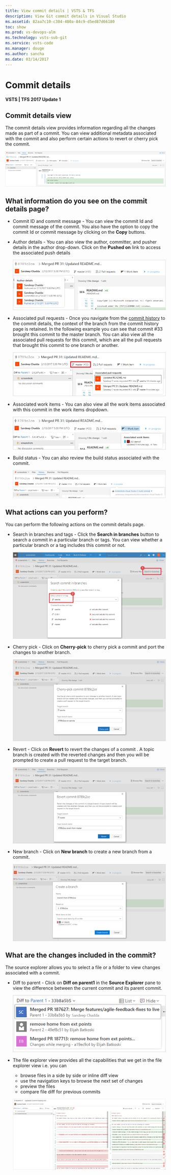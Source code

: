 ```yaml
---
title: View commit details | VSTS & TFS
description: View Git commit details in Visual Studio
ms.assetid: 82aa7c10-c304-400a-84c9-d5ed87d66180
toc: show
ms.prod: vs-devops-alm
ms.technology: vsts-sub-git 
ms.service: vsts-code
ms.manager: douge
ms.author: sancha
ms.date: 03/14/2017
---
```


# Commit details

#### VSTS | TFS 2017 Update 1 

## Commit details view

The commit details view provides information regarding all the changes made as part of a commit. You can view additional metadata associated with the commit and also perform certain actions to revert or cherry pick the commit.

![Commit details page](_img/commit-details/1Commitdetails.png)


## What information do you see on the commit details page?

* Commit ID and commit message - You can view the commit Id and commit message of the commit. You also have the option to copy the commit Id or commit message by clicking on the **Copy** buttons.
	
* Author details - You can also view the author, committer, and pusher details in the author drop-down. Click on the **Pushed on** link to access the associated push details  

    ![Author page](_img/commit-details/2AuthorDetails.png)

* Associated pull requests - Once you navigate from the [commit history](commit-history.md) to the commit details, the context of the branch from the commit history page is retained. In the following example you can see that commit #33 brought this commit to the master branch. You can also view all the associated pull requests for this commit, which are all the pull requests that brought this commit to one branch or another.

    ![Associated pull requests](_img/commit-details/3AssociatedPRDetails.png)

* Associated work items - You can also view all the work items associated with this commit in the work items dropdown.

    ![Associated work items](_img/commit-details/4AssociatedWorkItems.png)
	
* Build status - You can also review the build status associated with the commit.

    ![Build status](_img/commit-details/4BuildStatus.png)

		
## What actions can you perform?

You can perform the following actions on the commit details page. 

* Search in branches and tags - Click the **Search in branches** button to search a commit in a particular branch or tags. You can view whether a particular branch or a tag includes this commit or not.
	
    ![Search in branches and tags](_img/commit-details/6SearchcommitsinBranchesandTags.png)
    
* Cherry pick - Click on **Cherry-pick** to cherry pick a commit and port the changes to another branch. 
	
    ![Cherry pick](_img/commit-details/7CherryPick.png)
 	
* Revert - Click on **Revert** to revert the changes of a commit . A topic branch is created with the reverted changes and then you will be prompted to create a pull request to the target branch.
	
    ![Revert](_img/commit-details/8Revertcommit.png)
 	
* New branch - Click on **New branch** to create a new branch from a commit.  
	
    ![Create branch](_img/commit-details/9CreateBranch.png)
 	
    
## What are the changes included in the commit?

The source explorer allows you to select a file or a folder to view changes associated with a commit.

* Diff to parent - Click on **Diff on parent1** in the **Source Explorer** pane to view the difference between the current commit and its parent commit.  

    ![Diff to parent](_img/commit-details/10DifftoParent.png)
 	
* The file explorer view provides all the capabilities that we get in the file explorer view i.e. you can
    * browse files in a side by side or inline diff view 
    * use the navigation keys to browse the next set of changes
    * preview the files
    * compare file diff for previous commits
		
    ![Diff view](_img/commit-details/11SidebySide.png)
 	


